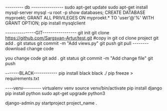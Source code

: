 --------- db ----------------
sudo apt-get update
sudo apt-get install mysql-server
mysql -u root -p
show databases;
CREATE DATABASE myproekt;
GRANT ALL PRIVILEGES ON myproekt.* TO 'user'@'%' WITH GRANT OPTION;
pip install mysqlclient


---------------GIT-----------------
git init
git clone https://github.com/Sargsyan-Artur/test.git #copy in git
cd clone project
git add .
git status
git commit -m "Add views.py"
git push
git pull -------- download change code


you change code
git add .
git status
git commit -m "Add change file"
git push

-------BLACK------------
pip install black
black ./
pip freeze > requirements.txt

----venv---------
virtualenv venv
source venv/bin/activate
pip install django
pip install python
sudo apt-get upgrade python3


django-admin.py startproject project_name .
